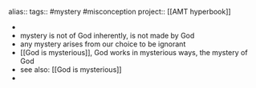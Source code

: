alias::
tags:: #mystery #misconception 
project:: [[AMT hyperbook]]

-
- mystery is not of God inherently, is not made by God
- any mystery arises from our choice to be ignorant
- [[God is mysterious]], God works in mysterious ways, the mystery of God
- see also: [[God is mysterious]]
-